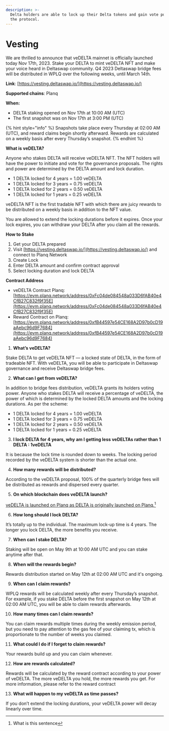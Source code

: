 ```yaml
---
description: >-
  Delta holders are able to lock up their Delta tokens and gain vote powers in
  the protocol.
---
```


# Vesting

We are thrilled to announce that veDELTA mainnet is officially launched today Nov 17th, 2023. Stake your DELTA to mint veDELTA NFT and make your voice heard in Deltaswap community. Q4 2023 Deltaswap bridge fees will be distributed in WPLQ over the following weeks, until March 14th.

**Link**: [https://vesting.deltaswap.io/](https://vesting.deltaswap.io/)

**Supported chains**: Planq

**When:**

* ​DELTA staking opened on Nov 17th at 10:00 AM (UTC)
* The first snapshot was on Nov 17th at 3:00 PM (UTC)



{% hint style="info" %}
Snapshots take place every Thursday at 02:00 AM (UTC), and reward claims begin shortly afterward. Rewards are calculated on a weekly basis after every Thursday’s snapshot.
{% endhint %}

**What is veDELTA?**

Anyone who stakes DELTA will receive veDELTA NFT. The NFT holders will have the power to initiate and vote for the governance proposals. The rights and power are determined by the DELTA amount and lock duration.

* 1 DELTA locked for 4 years = 1.00 veDELTA&#x20;
* 1 DELTA locked for 3 years = 0.75 veDELTA&#x20;
* 1 DELTA locked for 2 years = 0.50 veDELTA&#x20;
* 1 DELTA locked for 1 years = 0.25 veDELTA

veDELTA NFT is the first tradable NFT with which there are juicy rewards to be distributed on a weekly basis in addition to the NFT value.&#x20;

You are allowed to extend the locking durations before it expires. Once your lock expires, you can withdraw your DELTA after you claim all the rewards.

**How to Stake**

1. Get your DELTA prepared
2. Visit [https://vesting.deltaswap.io/](https://vesting.deltaswap.io/) and connect to Planq Network
3. Create Lock
4. Enter DELTA amount and confirm contract approval
5. Select locking duration and lock DELTA

**Contract Address**

* veDELTA Contract Planq: [https://evm.planq.network/address/0xFc04de084548a033D6fAB40e4CfB27C832f9f35E](https://evm.planq.network/address/0xFc04de084548a033D6fAB40e4CfB27C832f9f35E)
* Reward Contract on Planq: [https://evm.planq.network/address/0xfB44597e54CE168A2D97b0cD19aAebc96d9F7684](https://evm.planq.network/address/0xfB44597e54CE168A2D97b0cD19aAebc96d9F7684)



1. **What’s veDELTA?**

Stake DELTA to get veDELTA NFT — a locked state of DELTA, in the form of tradeable NFT. With veDELTA, you will be able to participate in Deltaswap governance and receive Deltaswap bridge fees.

2. **What can I get from veDELTA?**

In addition to bridge fees distribution, veDELTA grants its holders voting power. Anyone who stakes DELTA will receive a percentage of veDELTA, the power of which is determined by the locked DELTA amounts and the locking durations. As per the scheme:

* 1 DELTA locked for 4 years = 1.00 veDELTA
* 1 DELTA locked for 3 years = 0.75 veDELTA
* 1 DELTA locked for 2 years = 0.50 veDELTA
* 1 DELTA locked for 1 years = 0.25 veDELTA

3. **I lock DELTA for 4 years, why am I getting less veDELTAs rather than 1 DELTA : 1veDELTA**

It is because the lock time is rounded down to weeks. The locking period recorded by the veDELTA system is shorter than the actual one.

4. **How many rewards will be distributed?**

According to the veDELTA proposal, 100% of the quarterly bridge fees will be distributed as rewards and dispersed every quarter.

5. **On which blockchain does veDELTA launch?**

[veDELTA is launched on Planq as DELTA is originally launched on Planq.](#user-content-fn-1)[^1]

6. **How long should I lock DELTA?**

It’s totally up to the individual. The maximum lock-up time is 4 years. The longer you lock DELTA, the more benefits you receive.

7. **When can I stake DELTA?**

Staking will be open on May 9th at 10:00 AM UTC and you can stake anytime after that.

8. **When will the rewards begin?**

Rewards distribution started on May 12th at 02:00 AM UTC and it's ongoing.

9. **When can I claim rewards?**

WPLQ rewards will be calculated weekly after every Thursday’s snapshot. For example, if you stake DELTA before the first snapshot on May 12th at 02:00 AM UTC, you will be able to claim rewards afterwards.

10. **How many times can I claim rewards?**

You can claim rewards multiple times during the weekly emission period, but you need to pay attention to the gas fee of your claiming tx, which is proportionate to the number of weeks you claimed.

11. **What could I do if I forget to claim rewards?**

Your rewards build up and you can claim whenever.

12. **How are rewards calculated?**

Rewards will be calculated by the reward contract according to your power of veDELTA. The more veDELTA you hold, the more rewards you get. For more information, please refer to the reward contract​

13. **What will happen to my veDELTA as time passes?**

If you don’t extend the locking durations, your veDELTA power will decay linearly over time.

[^1]: What is this sentence


